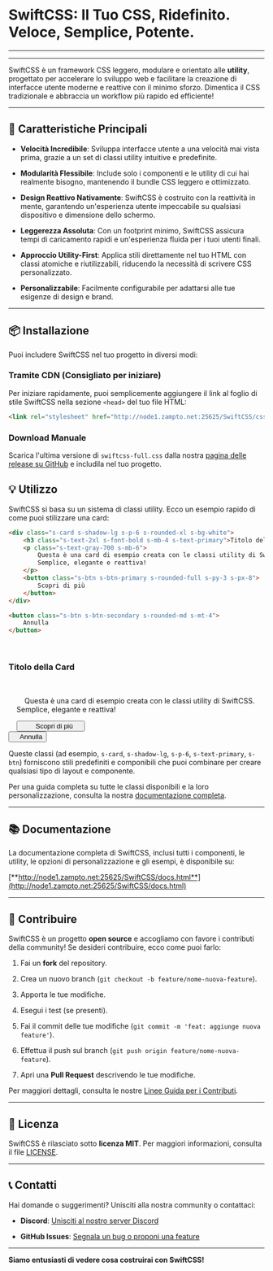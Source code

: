 # SwiftCSS: Il Tuo CSS, Ridefinito. Veloce, Semplice, Potente.

-----

[](https://github.com/SwiftCSS-library/SwiftCSS/blob/main/LICENSE)
[](https://github.com/SwiftCSS-library/SwiftCSS/stargazers)
[](https://github.com/SwiftCSS-library/SwiftCSS/network/members)
[](https://discord.gg/RYntYyuay7)

-----

SwiftCSS è un framework CSS leggero, modulare e orientato alle **utility**, progettato per accelerare lo sviluppo web e facilitare la creazione di interfacce utente moderne e reattive con il minimo sforzo. Dimentica il CSS tradizionale e abbraccia un workflow più rapido ed efficiente\!

-----

## 🚀 Caratteristiche Principali

  * **Velocità Incredibile**: Sviluppa interfacce utente a una velocità mai vista prima, grazie a un set di classi utility intuitive e predefinite.

  * **Modularità Flessibile**: Include solo i componenti e le utility di cui hai realmente bisogno, mantenendo il bundle CSS leggero e ottimizzato.

  * **Design Reattivo Nativamente**: SwiftCSS è costruito con la reattività in mente, garantendo un'esperienza utente impeccabile su qualsiasi dispositivo e dimensione dello schermo.

  * **Leggerezza Assoluta**: Con un footprint minimo, SwiftCSS assicura tempi di caricamento rapidi e un'esperienza fluida per i tuoi utenti finali.

  * **Approccio Utility-First**: Applica stili direttamente nel tuo HTML con classi atomiche e riutilizzabili, riducendo la necessità di scrivere CSS personalizzato.

  * **Personalizzabile**: Facilmente configurabile per adattarsi alle tue esigenze di design e brand.

-----

## 📦 Installazione

Puoi includere SwiftCSS nel tuo progetto in diversi modi:

### Tramite CDN (Consigliato per iniziare)

Per iniziare rapidamente, puoi semplicemente aggiungere il link al foglio di stile SwiftCSS nella sezione `<head>` del tuo file HTML:

```html
<link rel="stylesheet" href="http://node1.zampto.net:25625/SwiftCSS/css/v1.0/swiftcss-full.css" />
```

### Download Manuale

Scarica l'ultima versione di `swiftcss-full.css` dalla nostra [pagina delle release su GitHub](https://github.com/SwiftCSS-library/SwiftCSS) e includila nel tuo progetto.


## 💡 Utilizzo

SwiftCSS si basa su un sistema di classi utility. Ecco un esempio rapido di come puoi stilizzare una card:

```html
<div class="s-card s-shadow-lg s-p-6 s-rounded-xl s-bg-white">
    <h3 class="s-text-2xl s-font-bold s-mb-4 s-text-primary">Titolo della Card</h3>
    <p class="s-text-gray-700 s-mb-6">
        Questa è una card di esempio creata con le classi utility di SwiftCSS.
        Semplice, elegante e reattiva!
    </p>
    <button class="s-btn s-btn-primary s-rounded-full s-py-3 s-px-8">
        Scopri di più
    </button>
</div>

<button class="s-btn s-btn-secondary s-rounded-md s-mt-4">
    Annulla
</button>

```

<div class="s-card s-shadow-lg s-p-6 s-rounded-xl s-bg-white">
    <h3 class="s-text-2xl s-font-bold s-mb-4 s-text-primary">Titolo della Card</h3>
    <p class="s-text-gray-700 s-mb-6">
        Questa è una card di esempio creata con le classi utility di SwiftCSS.
        Semplice, elegante e reattiva!
    </p>
    <button class="s-btn s-btn-primary s-rounded-full s-py-3 s-px-8">
        Scopri di più
    </button>
</div>

<button class="s-btn s-btn-secondary s-rounded-md s-mt-4">
    Annulla
</button>


Queste classi (ad esempio, `s-card`, `s-shadow-lg`, `s-p-6`, `s-text-primary`, `s-btn`) forniscono stili predefiniti e componibili che puoi combinare per creare qualsiasi tipo di layout e componente.

Per una guida completa su tutte le classi disponibili e la loro personalizzazione, consulta la nostra [documentazione completa](http://node1.zampto.net:25625/SwiftCSS/docs.html).

-----

## 📚 Documentazione

La documentazione completa di SwiftCSS, inclusi tutti i componenti, le utility, le opzioni di personalizzazione e gli esempi, è disponibile su:

[**http://node1.zampto.net:25625/SwiftCSS/docs.html**](http://node1.zampto.net:25625/SwiftCSS/docs.html)

-----

## 🤝 Contribuire

SwiftCSS è un progetto **open source** e accogliamo con favore i contributi della community\! Se desideri contribuire, ecco come puoi farlo:

1.  Fai un **fork** del repository.

2.  Crea un nuovo branch (`git checkout -b feature/nome-nuova-feature`).

3.  Apporta le tue modifiche.

4.  Esegui i test (se presenti).

5.  Fai il commit delle tue modifiche (`git commit -m 'feat: aggiunge nuova feature'`).

6.  Effettua il push sul branch (`git push origin feature/nome-nuova-feature`).

7.  Apri una **Pull Request** descrivendo le tue modifiche.

Per maggiori dettagli, consulta le nostre [Linee Guida per i Contributi](https://www.google.com/search?q=CONTRIBUTING.md).

-----

## 📄 Licenza

SwiftCSS è rilasciato sotto **licenza MIT**. Per maggiori informazioni, consulta il file [LICENSE](https://github.com/SwiftCSS-library/SwiftCSS/blob/main/LICENSE).

-----

## 📞 Contatti

Hai domande o suggerimenti? Unisciti alla nostra community o contattaci:

  * **Discord**: [Unisciti al nostro server Discord](https://discord.gg/RYntYyuay7)

  * **GitHub Issues**: [Segnala un bug o proponi una feature](https://github.com/SwiftCSS-library/SwiftCSS/issues)


-----

**Siamo entusiasti di vedere cosa costruirai con SwiftCSS\!**
